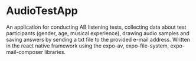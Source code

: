<H1>AudioTestApp</H1>
An application for conducting AB listening tests, collecting data about test participants (gender, age, musical experience), drawing audio samples and saving answers by sending a txt file to the provided e-mail address. Written in the react native framework using the expo-av, expo-file-system, expo-mail-composer libraries.
